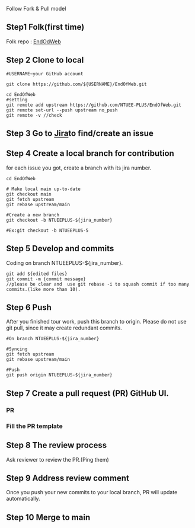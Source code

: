 Follow Fork & Pull model

## Step1 Folk(first time)

Folk repo : [EndOdWeb](https://github.com/NTUEE-PLUS/EndOfWeb.git)

## Step 2 Clone to local

```
#USERNAME~your GitHub account

git clone https://github.com/${USERNAME}/EndOfWeb.git

cd EndOfWeb
#setting
git remote add upstream https://github.com/NTUEE-PLUS/EndOfWeb.git
git remote set-url --push upstream no_push
git remote -v //check
```

## Step 3 Go to [Jira](https://ntueeplus.atlassian.net/jira/software/c/projects/NTUEEPLUS/issues/)to find/create an issue

## Step 4 Create a local branch for contribution

for each issue you got, create a branch with its jira number.

```
cd EndOfWeb

# Make local main up-to-date
git checkout main
git fetch upstream
git rebase upstream/main

#Create a new branch
git checkout -b NTUEEPLUS-${jira_number}

#Ex:git checkout -b NTUEEPLUS-5
```

## Step 5 Develop and commits

Coding on branch NTUEEPLUS-${jira_number}.

```
git add ${edited files}
git commit -m {commit message}
//please be clear and  use git rebase -i to squash commit if too many commits.(like more than 10).
```

## Step 6 Push

After you finished tour work, push this branch to origin.
Please do not use git pull, since it may create redundant commits.

```
#On branch NTUEEPLUS-${jira_number}

#Syncing
git fetch upstream
git rebase upstream/main

#Push
git push origin NTUEEPLUS-${jira_number}
```

## Step 7 Create a pull request (PR) GitHub UI.

### PR

### Fill the PR template

## Step 8 The review process

Ask reviewer to review the PR.(Ping them)

## Step 9 Address review comment

Once you push your new commits to your local branch, PR will update automatically.

## Step 10 Merge to main
